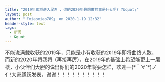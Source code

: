 ```yaml
---
title: "2019年即将进入尾声 ，你的2020年最想做的事是什么呢? ?&quot;"
layout: post
author: "「xiaoxiao789」 on 2020-1-19 12:32"
header-style: text
tags:
  - 新闻
  - &quot
---
```


<head></head>
<body>
 <font color="#333333"><font face="&amp;quot"><font style="font-size:16px">不能说满载收获的2019年，只能是小有收获的2019年即将曲终人散，而新的2020年将我将（再接再厉），在2019年的基础上希望能更上一层楼，小伙伴们大胆的说出你们的2020年将要怎样，欢迎━(*｀∀´*)ノ亻!大家踊跃发表，谢谢！！！！！！！！！！</font></font></font>
 <br>
</body>


